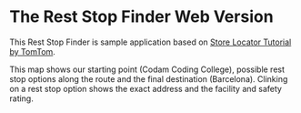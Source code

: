 # The Rest Stop Finder Web Version

This Rest Stop Finder is sample application based on <a href="https://developer.tomtom.com/maps-sdk-web/tutorials-use-cases/store-locator">Store Locator Tutorial by TomTom</a>.

This map shows our starting point (Codam Coding College), possible rest stop options along the route and the final destination (Barcelona). Clinking on a rest stop option shows the exact address and the facility and safety rating.
